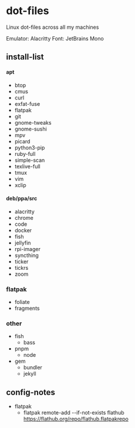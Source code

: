 # dot-files
Linux dot-files across all my machines

Emulator: Alacritty
Font: JetBrains Mono

## install-list
#### apt
- btop
- cmus
- curl
- exfat-fuse
- flatpak
- git
- gnome-tweaks
- gnome-sushi
- mpv
- picard
- python3-pip
- ruby-full
- simple-scan
- texlive-full
- tmux
- vim
- xclip

#### deb/ppa/src
- alacritty
- chrome
- code
- docker
- fish
- jellyfin
- rpi-imager
- syncthing
- ticker
- tickrs
- zoom

### flatpak
- foliate
- fragments

### other
- fish
    - bass
- pnpm
    - node
- gem
    - bundler
    - jekyll


## config-notes
- flatpak
    - flatpak remote-add --if-not-exists flathub https://flathub.org/repo/flathub.flatpakrepo
